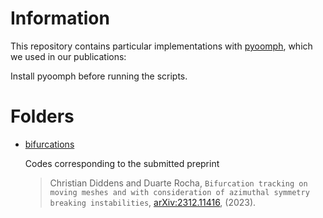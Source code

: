 # Information

This repository contains particular implementations with [pyoomph](https://www.github.com/cdiddens/pyoomph), which we used in our publications:

Install pyoomph before running the scripts.


# Folders

- [bifurcations](bifurcations)

  Codes corresponding to the submitted preprint

  > Christian Diddens and Duarte Rocha, `Bifurcation tracking on moving meshes and with consideration of azimuthal symmetry breaking instabilities`, [arXiv:2312.11416](https://arxiv.org/abs/2312.11416), (2023).
